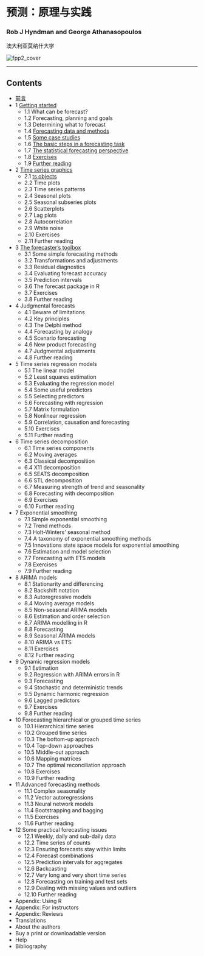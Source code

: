 # 预测：原理与实践

### Rob J Hyndman and George Athanasopoulos

澳大利亚莫纳什大学


![fpp2_cover](https://otexts.com/fpp2/fpp2_cover.jpg)

----

## Contents

* [前言](preface.md)
* 1 [Getting started](intro.md)
   * 1.1 What can be forecast?
   * 1.2 Forecasting, planning and goals
   * 1.3 Determining what to forecast
   * 1.4 [Forecasting data and methods](data-methods.md)
   * 1.5 [Some case studies](case-studies.md)
   * 1.6 [The basic steps in a forecasting task](basic-steps.md)
   * 1.7 [The statistical forecasting perspective](perspective.md)
   * 1.8 [Exercises](intro-exercises.md)
   * 1.9 [Further reading](intro-reading.md)
* 2 [Time series graphics](graphics.md)
   * 2.1 [ts objects](ts-objects.md)
   * 2.2 Time plots
   * 2.3 Time series patterns
   * 2.4 Seasonal plots
   * 2.5 Seasonal subseries plots
   * 2.6 Scatterplots
   * 2.7 Lag plots
   * 2.8 Autocorrelation
   * 2.9 White noise
   * 2.10 Exercises
   * 2.11 Further reading
* 3 [The forecaster’s toolbox](toolbox.md)
   * 3.1 Some simple forecasting methods
   * 3.2 Transformations and adjustments
   * 3.3 Residual diagnostics
   * 3.4 Evaluating forecast accuracy
   * 3.5 Prediction intervals
   * 3.6 The forecast package in R
   * 3.7 Exercises
   * 3.8 Further reading
* 4 Judgmental forecasts
   * 4.1 Beware of limitations
   * 4.2 Key principles
   * 4.3 The Delphi method
   * 4.4 Forecasting by analogy
   * 4.5 Scenario forecasting
   * 4.6 New product forecasting
   * 4.7 Judgmental adjustments
   * 4.8 Further reading
* 5 Time series regression models
   * 5.1 The linear model
   * 5.2 Least squares estimation
   * 5.3 Evaluating the regression model
   * 5.4 Some useful predictors
   * 5.5 Selecting predictors
   * 5.6 Forecasting with regression
   * 5.7 Matrix formulation
   * 5.8 Nonlinear regression
   * 5.9 Correlation, causation and forecasting
   * 5.10 Exercises
   * 5.11 Further reading
* 6 Time series decomposition
   * 6.1 Time series components
   * 6.2 Moving averages
   * 6.3 Classical decomposition
   * 6.4 X11 decomposition
   * 6.5 SEATS decomposition
   * 6.6 STL decomposition
   * 6.7 Measuring strength of trend and seasonality
   * 6.8 Forecasting with decomposition
   * 6.9 Exercises
   * 6.10 Further reading
* 7 Exponential smoothing
   * 7.1 Simple exponential smoothing
   * 7.2 Trend methods
   * 7.3 Holt-Winters’ seasonal method
   * 7.4 A taxonomy of exponential smoothing methods
   * 7.5 Innovations state space models for exponential smoothing
   * 7.6 Estimation and model selection
   * 7.7 Forecasting with ETS models
   * 7.8 Exercises
   * 7.9 Further reading
* 8 ARIMA models
   * 8.1 Stationarity and differencing
   * 8.2 Backshift notation
   * 8.3 Autoregressive models
   * 8.4 Moving average models
   * 8.5 Non-seasonal ARIMA models
   * 8.6 Estimation and order selection
   * 8.7 ARIMA modelling in R
   * 8.8 Forecasting
   * 8.9 Seasonal ARIMA models
   * 8.10 ARIMA vs ETS
   * 8.11 Exercises
   * 8.12 Further reading
* 9 Dynamic regression models
   * 9.1 Estimation
   * 9.2 Regression with ARIMA errors in R
   * 9.3 Forecasting
   * 9.4 Stochastic and deterministic trends
   * 9.5 Dynamic harmonic regression
   * 9.6 Lagged predictors
   * 9.7 Exercises
   * 9.8 Further reading
* 10 Forecasting hierarchical or grouped time series
   * 10.1 Hierarchical time series
   * 10.2 Grouped time series
   * 10.3 The bottom-up approach
   * 10.4 Top-down approaches
   * 10.5 Middle-out approach
   * 10.6 Mapping matrices
   * 10.7 The optimal reconciliation approach
   * 10.8 Exercises
   * 10.9 Further reading
* 11 Advanced forecasting methods
   * 11.1 Complex seasonality
   * 11.2 Vector autoregressions
   * 11.3 Neural network models
   * 11.4 Bootstrapping and bagging
   * 11.5 Exercises
   * 11.6 Further reading
* 12 Some practical forecasting issues
   * 12.1 Weekly, daily and sub-daily data
   * 12.2 Time series of counts
   * 12.3 Ensuring forecasts stay within limits
   * 12.4 Forecast combinations
   * 12.5 Prediction intervals for aggregates
   * 12.6 Backcasting
   * 12.7 Very long and very short time series
   * 12.8 Forecasting on training and test sets
   * 12.9 Dealing with missing values and outliers
   * 12.10 Further reading
* Appendix: Using R
* Appendix: For instructors
* Appendix: Reviews
* Translations
* About the authors
* Buy a print or downloadable version
* Help
* Bibliography

